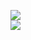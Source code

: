 [![](https://img.shields.io/badge/Made%20With-Github%20Spray-lightgrey.svg?style=for-the-badge&logo=github)](https://github.com/Annihil/github-spray#27722)  
[![](https://i.imgur.com/2DrTn0Z.gif)](https://github.com/Annihil/github-spray)